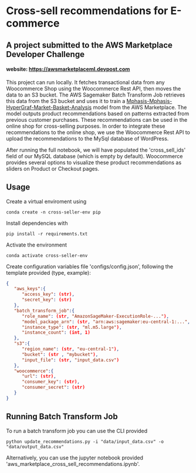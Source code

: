 # Cross-sell recommendations for E-commerce

## A project submitted to the AWS Marketplace Developer Challenge
#### website: https://awsmarketplaceml.devpost.com


This project can run locally. It fetches transactional data from any Woocommerce Shop using the Woocommerce Rest API, then moves the data to an S3 bucket. The AWS Sagemaker Batch Transform Job retrieves this data from the S3 bucket and uses it to train a [Mphasis-Mphasis-HyperGraf-Market-Basket-Analysis](https://aws.amazon.com/marketplace/pp/Mphasis-Mphasis-HyperGraf-Market-Basket-Analysis/prodview-y6z3fk7gvudgs) model from the AWS Marketplace.   The model outputs product recommendations based on patterns extracted from previous customer purchases. These recommendations can be used in the online shop for cross-selling purposes.  In order to integrate these recommendations to the online shop, we use the Woocommerce Rest API to upload the recommendations to the MySql database of WordPress.

After running the full notebook, we will have populated the 'cross_sell_ids' field of our MySQL database (which is empty by default).  Woocommerce provides several options to visualize these product recommendations as sliders on Product or Checkout pages.

## Usage 

Create a virtual enviroment using 

    conda create -n cross-seller-env pip
    
Install dependencies with 

    pip install -r requirements.txt
    
Activate the environment 

    conda activate cross-seller-env
    
Create configuration variables file 'configs/config.json', following the template provided (type, example):

```json
{
   "aws_keys":{
      "access_key": (str),
      "secret_key": (str)
   },
   "batch_transform_job":{
      "role_name": (str, "AmazonSageMaker-ExecutionRole-..."),
      "model_package_arn": (str, "arn:aws:sagemaker:eu-central-1:...",
      "instance_type": (str, "ml.m5.large"),
      "instance_count": (int, 1)
   },
   "s3":{
      "region_name": (str, "eu-central-1"),
      "bucket": (str , "mybucket"),
      "input_file": (str, "input_data.csv")
   },
   "woocommerce":{
      "url": (str),
      "consumer_key": (str),
      "consumer_secret": (str)
   }
}       
```


## Running Batch Transform Job

To run a batch transform job you can use the CLI provided

    python update_recommendations.py -i "data/input_data.csv" -o "data/output_data.csv"
    
Alternatively, you can use the jupyter notebook provided 'aws_marketplace_cross_sell_recommendations.ipynb'.  
